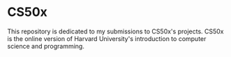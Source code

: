 # CS50x

This repository is dedicated to my submissions to CS50x's projects. CS50x is the online version of Harvard University's introduction to computer science and programming.
